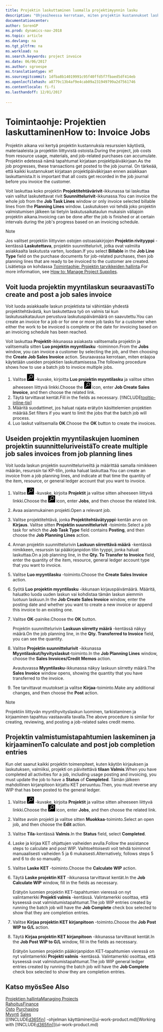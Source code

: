 ```yaml
---
title: Projektin laskuttaminen luomalla projektimyynnin lasku
description: "Ohjeaiheessa kerrotaan, miten projektin kustannukset laskutetaan asiakkailta projektin edetessä."
documentationcenter: 
author: SorenGP
ms.prod: dynamics-nav-2018
ms.topic: article
ms.devlang: na
ms.tgt_pltfrm: na
ms.workload: na
ms.search.keywords: project invoice
ms.date: 06/06/2017
ms.author: sgroespe
ms.translationtype: HT
ms.sourcegitcommit: 1dfba8b14019991c95f40ffd5f7fbaed5df414eb
ms.openlocfilehash: a8779c13b4af9e4cab09a231949799a2d7561746
ms.contentlocale: fi-fi
ms.lasthandoff: 12/01/2017

---
```

# <a name="how-to-invoice-jobs"></a><span data-ttu-id="7fcdc-103">Toimintaohje: Projektien laskuttaminen</span><span class="sxs-lookup"><span data-stu-id="7fcdc-103">How to: Invoice Jobs</span></span>
<span data-ttu-id="7fcdc-104">Projektin aikana voi kertyä projektin kustannuksia resurssien käytöstä, materiaaleista ja projektiin liittyvistä ostoista.</span><span class="sxs-lookup"><span data-stu-id="7fcdc-104">During the project, job costs from resource usage, materials, and job-related purchases can accumulate.</span></span> <span data-ttu-id="7fcdc-105">Projektin edetessä nämä tapahtumat kirjataan projektipäiväkirjaan.</span><span class="sxs-lookup"><span data-stu-id="7fcdc-105">As the job progresses, these transactions get posted to the job journal.</span></span> <span data-ttu-id="7fcdc-106">On tärkeää, että kaikki kustannukset kirjataan projektipäiväkirjaan ennen asiakkaan laskuttamista.</span><span class="sxs-lookup"><span data-stu-id="7fcdc-106">It is important that all costs get recorded in the job journal before you invoice the customer.</span></span>

<span data-ttu-id="7fcdc-107">Voit laskuttaa koko projektin **Projektitehtävärivit**-ikkunassa tai laskuttaa vain valitut laskutettavat rivit **Suunnittelurivit**-ikkunassa.</span><span class="sxs-lookup"><span data-stu-id="7fcdc-107">You can invoice the whole job from the **Job Task Lines** window or only invoice selected billable lines from the **Planning Lines** window.</span></span> <span data-ttu-id="7fcdc-108">Laskutuksen voi tehdä joko projektin valmistumisen jälkeen tai tietyin laskutusaikataulun mukaisin väliajoin projektin aikana.</span><span class="sxs-lookup"><span data-stu-id="7fcdc-108">Invoicing can be done after the job is finished or at certain intervals during the job's progress based on an invoicing schedule.</span></span>

> [!NOTE]  
>   <span data-ttu-id="7fcdc-109">Jos valitset projektiin liittyvien ostojen ostoasiakirjojen **Projektin rivityyppi** -kentässä **Laskutettava**, projektin suunnittelurivit, jotka ovat valmiita asiakkaalta laskutusta varten, luodaan.</span><span class="sxs-lookup"><span data-stu-id="7fcdc-109">If you select **Billable** in the **Job Line Type** field on the purchase documents for job-related purchases, then job planning lines that are ready to be invoiced to the customer are created.</span></span> <span data-ttu-id="7fcdc-110">Lisätietoja on kohdassa [Toimintaohje: Projektin tarvikkeiden hallinta](projects-how-manage-project-supplies.md).</span><span class="sxs-lookup"><span data-stu-id="7fcdc-110">For more information, see [How to: Manage Project Supplies](projects-how-manage-project-supplies.md).</span></span>

## <a name="to-create-and-post-a-job-sales-invoice"></a><span data-ttu-id="7fcdc-111">Voit luoda projektin myyntilaskun seuraavasti</span><span class="sxs-lookup"><span data-stu-id="7fcdc-111">To create and post a job sales invoice</span></span>
<span data-ttu-id="7fcdc-112">Voit luoda asiakkaalle laskun projektista tai vähintään yhdestä projektitehtävästä, kun laskutettava työ on valmis tai kun laskutusaikatauluun perustuva laskutuspäivämäärä on saavutettu.</span><span class="sxs-lookup"><span data-stu-id="7fcdc-112">You can create an invoice for a job or for one or more job tasks for a customer when either the work to be invoiced is complete or the date for invoicing based on an invoicing schedule has been reached.</span></span>

<span data-ttu-id="7fcdc-113">Voit laskuttaa **Projektit**-ikkunassa asiakasta valitsemalla projektin ja valitsemalla sitten **Luo projektin myyntilasku** -toiminnon.</span><span class="sxs-lookup"><span data-stu-id="7fcdc-113">From the **Jobs** window, you can invoice a customer by selecting the job, and then choosing the **Create Job Sales Invoice** action.</span></span> <span data-ttu-id="7fcdc-114">Seuraavassa kerrotaan, miten eräajoa käytetään useiden projektien laskuttamisessa.</span><span class="sxs-lookup"><span data-stu-id="7fcdc-114">The following procedure shows how to use a batch job to invoice multiple jobs.</span></span>  

1. <span data-ttu-id="7fcdc-115">Valitse ![Etsi sivu tai raportti](media/ui-search/search_small.png "Etsi sivu tai raportti -kuvake") -kuvake, kirjoitta **Luo projektin myyntilasku** ja valitse sitten aiheeseen liittyvä linkki.</span><span class="sxs-lookup"><span data-stu-id="7fcdc-115">Choose the ![Search for Page or Report](media/ui-search/search_small.png "Search for Page or Report icon") icon, enter **Job Create Sales Invoice**, and then choose the related link.</span></span>  
2. <span data-ttu-id="7fcdc-116">Täytä tarvittavat kentät.</span><span class="sxs-lookup"><span data-stu-id="7fcdc-116">Fill in the fields as necessary.</span></span> [!INCLUDE[tooltip-inline-tip](includes/tooltip-inline-tip_md.md)]
3. <span data-ttu-id="7fcdc-117">Määritä suodattimet, jos haluat rajata erätyön käsittelemien projektien määrää.</span><span class="sxs-lookup"><span data-stu-id="7fcdc-117">Set filters if you want to limit the jobs that the batch job will process.</span></span>
4. <span data-ttu-id="7fcdc-118">Luo laskut valitsemalla **OK**.</span><span class="sxs-lookup"><span data-stu-id="7fcdc-118">Choose the **OK** button to create the invoices.</span></span>  

## <a name="to-create-multiple-job-sales-invoices-from-job-planning-lines"></a><span data-ttu-id="7fcdc-119">Useiden projektin myyntilaskujen luominen projektin suunnitteluriveistä</span><span class="sxs-lookup"><span data-stu-id="7fcdc-119">To create multiple job sales invoices from job planning lines</span></span>
<span data-ttu-id="7fcdc-120">Voit luoda laskun projektin suunnitteluriveiltä ja määrittää samalla nimikkeen määrän, resurssin tai KP-tilin, jonka haluat laskuttaa.</span><span class="sxs-lookup"><span data-stu-id="7fcdc-120">You can create an invoice from a job planning lines, and indicate at that time the quantity of the item, resource, or general ledger account that you want to invoice.</span></span>

1. <span data-ttu-id="7fcdc-121">Valitse ![Etsi sivu tai raportti](media/ui-search/search_small.png "Etsi sivu tai raportti -kuvake") -kuvake, kirjoita **Projektit** ja valitse sitten aiheeseen liittyvä linkki.</span><span class="sxs-lookup"><span data-stu-id="7fcdc-121">Choose the ![Search for Page or Report](media/ui-search/search_small.png "Search for Page or Report icon") icon, enter **Jobs**, and then choose the related link.</span></span>
2. <span data-ttu-id="7fcdc-122">Avaa asianmukainen projekti.</span><span class="sxs-lookup"><span data-stu-id="7fcdc-122">Open a relevant job.</span></span>
3. <span data-ttu-id="7fcdc-123">Valitse projektitehtävä, jonka **Projektitehtävätyyppi**-kentän arvo on **Kirjaus**. Valitse sitten **Projektin suunnittelurivit** -toiminto.</span><span class="sxs-lookup"><span data-stu-id="7fcdc-123">Select a job task for which the **Job Task Type** field contains **Posting**, and then choose the **Job Planning Lines** action.</span></span>  
4. <span data-ttu-id="7fcdc-124">Annan projektin suunnittelurivin **Laskuun siirrettävä määrä** -kentässä nimikkeen, resurssin tai pääkirjanpidon tilin tyyppi, jonka haluat laskuttaa.</span><span class="sxs-lookup"><span data-stu-id="7fcdc-124">On a job planning line, in the **Qty. To Transfer to Invoice** field, enter the quantity of the item, resource, general ledger account type that you want to invoice.</span></span>  
5. <span data-ttu-id="7fcdc-125">Valitse **Luo myyntilasku** -toiminto.</span><span class="sxs-lookup"><span data-stu-id="7fcdc-125">Choose the **Create Sales Invoice** action.</span></span>
6. <span data-ttu-id="7fcdc-126">Syötä **Luo projektin myyntilasku** -ikkunaan kirjauspäivämäärä. Määritä, haluatko luoda uuden laskun vai kohdistaa tämän laskun aiemmin luotuun laskuun.</span><span class="sxs-lookup"><span data-stu-id="7fcdc-126">In the **Job Create Sales Invoice** window, enter the posting date and whether you want to create a new invoice or append this invoice to an existing one.</span></span>
7. <span data-ttu-id="7fcdc-127">Valitse **OK**-painike.</span><span class="sxs-lookup"><span data-stu-id="7fcdc-127">Choose the **OK** button.</span></span>  

    <span data-ttu-id="7fcdc-128">Projektin suunnittelurivin **Laskuun siirretty määrä** -kentässä näkyy määrä.</span><span class="sxs-lookup"><span data-stu-id="7fcdc-128">On the job planning line, in the **Qty. Transferred to Invoice** field, you can see the quantity.</span></span>
8. <span data-ttu-id="7fcdc-129">Valitse **Projektin suunnittelurivit** -ikkunassa **Myyntilaskut/hyvityslaskut**-toiminto.</span><span class="sxs-lookup"><span data-stu-id="7fcdc-129">In the **Job Planning Lines** window, choose the **Sales Invoices/Credit Memos** action.</span></span>

    <span data-ttu-id="7fcdc-130">Avautuvassa **Myyntilasku**-ikkunassa näkyy laskuun siirretty määrä.</span><span class="sxs-lookup"><span data-stu-id="7fcdc-130">The **Sales Invoice** window opens, showing the quantity that you have transferred to the invoice.</span></span>  
9. <span data-ttu-id="7fcdc-131">Tee tarvittavat muutokset ja valitse **Kirjaa**-toiminto.</span><span class="sxs-lookup"><span data-stu-id="7fcdc-131">Make any additional changes, and then choose the **Post** action.</span></span>

> [!NOTE]  
>   <span data-ttu-id="7fcdc-132">Projektiin liittyvän myyntihyvityslaskun luominen, tarkistaminen ja kirjaaminen tapahtuu vastaavalla tavalla.</span><span class="sxs-lookup"><span data-stu-id="7fcdc-132">The above procedure is similar for creating, reviewing, and posting a job-related sales credit memo.</span></span>

## <a name="to-calculate-and-post-job-completion-entries"></a><span data-ttu-id="7fcdc-133">Projektin valmistumistapahtumien laskeminen ja kirjaaminen</span><span class="sxs-lookup"><span data-stu-id="7fcdc-133">To calculate and post job completion entries</span></span>
<span data-ttu-id="7fcdc-134">Kun olet saanut kaikki projektin toimenpiteet, kuten käytön kirjauksen ja laskutuksen, valmiiksi, projekti on päivitettävä **tilaan** **Valmis**.</span><span class="sxs-lookup"><span data-stu-id="7fcdc-134">When you have completed all activities for a job, including usage posting and invoicing, you must update the job to have a **Status** of **Completed**.</span></span> <span data-ttu-id="7fcdc-135">Tämän jälkeen mahdollinen kirjanpitoon kirjattu KET peruuntuu.</span><span class="sxs-lookup"><span data-stu-id="7fcdc-135">Then, you must reverse any WIP that has been posted to the general ledger.</span></span>

1. <span data-ttu-id="7fcdc-136">Valitse ![Etsi sivu tai raportti](media/ui-search/search_small.png "Etsi sivu tai raportti -kuvake") -kuvake, kirjoita **Projektit** ja valitse sitten aiheeseen liittyvä linkki.</span><span class="sxs-lookup"><span data-stu-id="7fcdc-136">Choose the ![Search for Page or Report](media/ui-search/search_small.png "Search for Page or Report icon") icon, enter **Jobs**, and then choose the related link.</span></span>  
2. <span data-ttu-id="7fcdc-137">Valitse avoin projekti ja valitse sitten **Muokkaa**-toiminto.</span><span class="sxs-lookup"><span data-stu-id="7fcdc-137">Select an open job, and then choose the **Edit** action.</span></span>
3. <span data-ttu-id="7fcdc-138">Valitse **Tila**-kentässä **Valmis**.</span><span class="sxs-lookup"><span data-stu-id="7fcdc-138">In the **Status** field, select **Completed**.</span></span>
4. <span data-ttu-id="7fcdc-139">Laske ja kirjaa KET ohjattujen vaiheiden avulla.</span><span class="sxs-lookup"><span data-stu-id="7fcdc-139">Follow the assistance steps to calculate and post WIP.</span></span> <span data-ttu-id="7fcdc-140">Vaihtoehtoisesti voit tehdä toiminnot manuaalisesti vaiheiden 5 ja 6 mukaisesti.</span><span class="sxs-lookup"><span data-stu-id="7fcdc-140">Alternatively, follows steps 5 and 6 to do so manually.</span></span>  
5. <span data-ttu-id="7fcdc-141">Valitse **Laske KET** -toiminto.</span><span class="sxs-lookup"><span data-stu-id="7fcdc-141">Choose the **Calculate WIP** action.</span></span>
6. <span data-ttu-id="7fcdc-142">Täytä **Laske projektin KET** -ikkunassa tarvittavat kentät.</span><span class="sxs-lookup"><span data-stu-id="7fcdc-142">In the **Job Calculate WIP** window, fill in the fields as necessary.</span></span>  

     <span data-ttu-id="7fcdc-143">Erätyön luomien projektin KET-tapahtumien vieressä on nyt valintamerkki **Projekti valmis** -kentässä. Valintamerkki osoittaa, että kyseessä ovat valmistumistapahtumat.</span><span class="sxs-lookup"><span data-stu-id="7fcdc-143">The job WIP entries created by running the batch job will have the **Job Complete** check box selected to show that they are completion entries.</span></span>  
7. <span data-ttu-id="7fcdc-144">Valitse **Kirjaa projektin KET kirjanpitoon** -toiminto.</span><span class="sxs-lookup"><span data-stu-id="7fcdc-144">Choose the **Job Post WIP to G/L** action.</span></span>
8. <span data-ttu-id="7fcdc-145">Täytä **Kirjaa projektin KET kirjanpitoon** -ikkunassa tarvittavat kentät.</span><span class="sxs-lookup"><span data-stu-id="7fcdc-145">In the **Job Post WIP to G/L** window, fill in the fields as necessary.</span></span>  

     <span data-ttu-id="7fcdc-146">Erätyön luomien projektin pääkirjanpidon KET-tapahtumien vieressä on nyt valintamerkki **Projekti valmis** -kentässä. Valintamerkki osoittaa, että kyseessä ovat valmistumistapahtumat.</span><span class="sxs-lookup"><span data-stu-id="7fcdc-146">The job WIP general ledger entries created by running the batch job will have the **Job Complete** check box selected to show they are completion entries.</span></span>

## <a name="see-also"></a><span data-ttu-id="7fcdc-147">Katso myös</span><span class="sxs-lookup"><span data-stu-id="7fcdc-147">See Also</span></span>
[<span data-ttu-id="7fcdc-148">Projektien hallinta</span><span class="sxs-lookup"><span data-stu-id="7fcdc-148">Managing Projects</span></span>](projects-manage-projects.md)  
[<span data-ttu-id="7fcdc-149">Rahoitus</span><span class="sxs-lookup"><span data-stu-id="7fcdc-149">Finance</span></span>](finance.md)  
<span data-ttu-id="7fcdc-150">[Osto](purchasing-manage-purchasing.md)       </span><span class="sxs-lookup"><span data-stu-id="7fcdc-150">[Purchasing](purchasing-manage-purchasing.md)       </span></span>  
<span data-ttu-id="7fcdc-151">[Myynti](sales-manage-sales.md)    </span><span class="sxs-lookup"><span data-stu-id="7fcdc-151">[Sales](sales-manage-sales.md)    </span></span>  
<span data-ttu-id="7fcdc-152">[[!INCLUDE[d365fin](includes/d365fin_md.md)] -ohjelman käyttäminen](ui-work-product.md)</span><span class="sxs-lookup"><span data-stu-id="7fcdc-152">[Working with [!INCLUDE[d365fin](includes/d365fin_md.md)]](ui-work-product.md)</span></span>  

